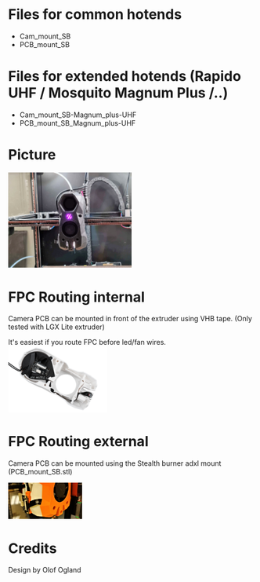 # Files for common hotends
- Cam_mount_SB
- PCB_mount_SB

# Files for extended hotends (Rapido UHF / Mosquito Magnum Plus /..)
- Cam_mount_SB-Magnum_plus-UHF
- PCB_mount_SB_Magnum_plus-UHF


# Picture
<img src="./images/SB_UHF.jpg "  width="50%">

# FPC Routing internal
Camera PCB can be mounted in front of the extruder using VHB tape. (Only tested with LGX Lite extruder)

It's easiest if you route FPC before led/fan wires.
<img src="./images/FPC_INTERNAL.jpg "  width="40%">


# FPC Routing external
Camera PCB can be mounted using the Stealth burner adxl mount (PCB_mount_SB.stl)

<img src="./images/FPC_EXTERNAL.jpg "  width="30%">


# Credits
Design by Olof Ogland